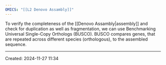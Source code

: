 ```yaml
---
OMICS: "[[L2 Denovo Assambly]]"
---
```

To verify the completeness of the [[Denovo Assambly|assembly]] and check for duplication as well as fragmentation, we can use Benchmarking Universal Single-Copy Orthologs (BUSCO). BUSCO compares genes, that are repeated across different species (orthologous), to the assembled sequence.

---
Created: 2024-11-27 11:34